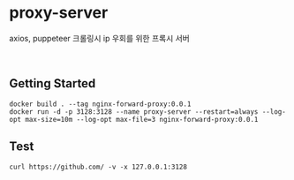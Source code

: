 # proxy-server

axios, puppeteer 크롤링시 ip 우회를 위한 프록시 서버

<br/>

## Getting Started

```
docker build . --tag nginx-forward-proxy:0.0.1
docker run -d -p 3128:3128 --name proxy-server --restart=always --log-opt max-size=10m --log-opt max-file=3 nginx-forward-proxy:0.0.1
```

## Test

```
curl https://github.com/ -v -x 127.0.0.1:3128
```
